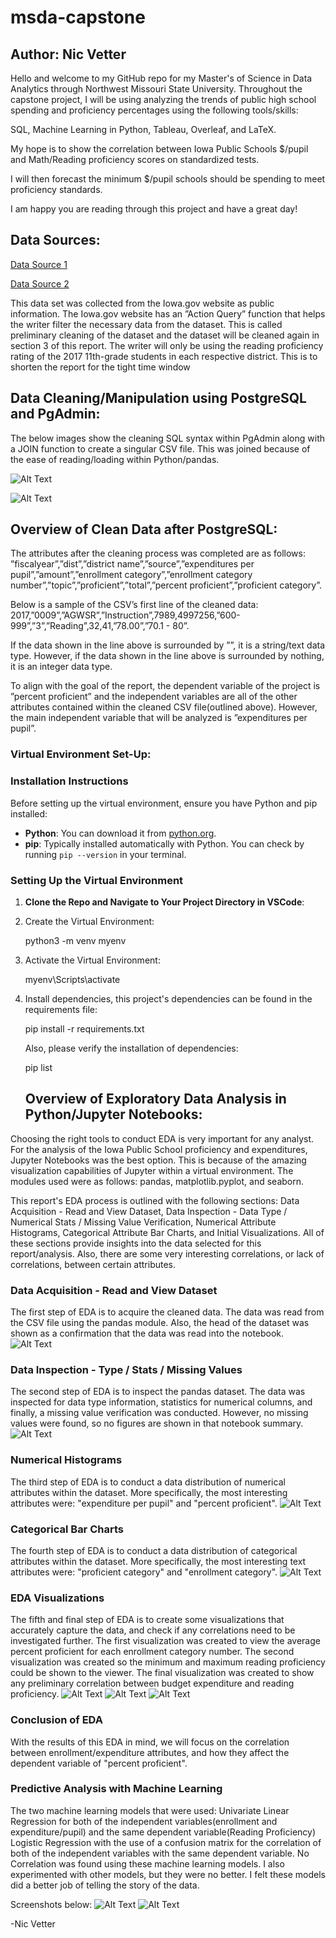 # msda-capstone
## Author: Nic Vetter

Hello and welcome to my GitHub repo for my Master's of Science in Data Analytics through Northwest Missouri State University. 
Throughout the capstone project, I will be using analyzing the trends of public high school spending and proficiency percentages using the following tools/skills:

SQL, Machine Learning in Python, Tableau, Overleaf, and LaTeX. 

My hope is to show the correlation between Iowa Public Schools $/pupil and Math/Reading proficiency scores on standardized tests. 

I will then forecast the minimum $/pupil schools should be spending to meet proficiency standards. 

I am happy you are reading through this project and have a great day!

## Data Sources:
[Data Source 1](https://data.iowa.gov/Primary-Secondary-Ed/Math-And-Reading-Proficiency-in-Iowa-by-School-Yea/f3h8-mnxi/about_data)

[Data Source 2](https://data.iowa.gov/School-Finance/Iowa-School-District-Expenditures-by-Fiscal-Year/uutu-bzs3/about_data)

This data set was collected from the Iowa.gov website as public information. The Iowa.gov website
has an ”Action Query” function that helps the writer filter the necessary data from the dataset. This
is called preliminary cleaning of the dataset and the dataset will be cleaned again in section 3 of this
report. The writer will only be using the reading proficiency rating of the 2017 11th-grade students in
each respective district. This is to shorten the report for the tight time window

## Data Cleaning/Manipulation using PostgreSQL and PgAdmin:

The below images show the cleaning SQL syntax within PgAdmin along with a JOIN function to create a singular CSV file.
This was joined because of the ease of reading/loading within Python/pandas. 

![Alt Text](clean1.png)

![Alt Text](clean2.png)

## Overview of Clean Data after PostgreSQL:

The attributes after the cleaning process was completed are as follows:
”fiscalyear”,”dist”,”district name”,”source”,”expenditures per pupil”,”amount”,”enrollment category”,”enrollment
category number”,”topic”,”proficient”,”total”,”percent proficient”,”proficient category”.

Below is a sample of the CSV’s first line of the cleaned data:
2017,”0009”,”AGWSR”,”Instruction”,7989,4997256,”600-999”,”3”,”Reading”,32,41,”78.00”,”70.1 - 80”.

If the data shown in the line above is surrounded by ””, it is a string/text data type. However, if
the data shown in the line above is surrounded by nothing, it is an integer data type.

To align with the goal of the report, the dependent variable of the project is ”percent proficient” and
the independent variables are all of the other attributes contained within the cleaned CSV file(outlined
above). However, the main independent variable that will be analyzed is ”expenditures per pupil”.

### Virtual Environment Set-Up:

### Installation Instructions

Before setting up the virtual environment, ensure you have Python and pip installed:

- **Python**: You can download it from [python.org](https://www.python.org/downloads/).
- **pip**: Typically installed automatically with Python. You can check by running `pip --version` in your terminal.

### Setting Up the Virtual Environment

1. **Clone the Repo and Navigate to Your Project Directory in VSCode**:
   
2. Create the Virtual Environment:
   
   python3 -m venv myenv
   
3. Activate the Virtual Environment:
   
   myenv\Scripts\activate
   
4. Install dependencies, this project's dependencies can be found in the requirements file:

   pip install -r requirements.txt

   Also, please verify the installation of dependencies:
   
   pip list

   ## Overview of Exploratory Data Analysis in Python/Jupyter Notebooks:
Choosing the right tools to conduct EDA is very important for any analyst. For the analysis of the Iowa Public School proficiency and expenditures, Jupyter Notebooks was the best option. This is because of the amazing visualization capabilities of Jupyter within a virtual environment. The modules used were as follows: pandas, matplotlib.pyplot, and seaborn.

This report's EDA process is outlined with the following sections: Data Acquisition - Read and View Dataset, Data Inspection - Data Type / Numerical Stats / Missing Value Verification, Numerical Attribute Histograms, Categorical Attribute Bar Charts,  and Initial Visualizations. All of these sections provide insights into the data selected for this report/analysis. Also, there are some very interesting correlations, or lack of correlations, between certain attributes. 

### Data Acquisition - Read and View Dataset
The first step of EDA is to acquire the cleaned data. The data was read from the CSV file using the pandas module. Also, the head of the dataset was shown as a confirmation that the data was read into the notebook.
![Alt Text](data_acq.png)
### Data Inspection - Type / Stats / Missing Values
The second step of EDA is to inspect the pandas dataset. The data was inspected for data type information, statistics for numerical columns, and finally, a missing value verification was conducted. However, no missing values were found, so no figures are shown in that notebook summary.
![Alt Text](data_inspect2.png)
### Numerical Histograms
The third step of EDA is to conduct a data distribution of numerical attributes within the dataset. More specifically, the most interesting attributes were: "expenditure per pupil" and "percent proficient".
![Alt Text](percent_proficient_hist.png)
### Categorical Bar Charts
The fourth step of EDA is to conduct a data distribution of categorical attributes within the dataset. More specifically, the most interesting text attributes were: "proficient category" and "enrollment category".
![Alt Text](enrollment_cat_bar.png)
### EDA Visualizations
The fifth and final step of EDA is to create some visualizations that accurately capture the data, and check if any correlations need to be investigated further. 
The first visualization was created to view the average percent proficient for each enrollment category number. 
The second visualization was created so the minimum and maximum reading proficiency could be shown to the viewer.
The final visualization was created to show any preliminary correlation between budget expenditure and reading proficiency.
![Alt Text](visual_top10.png)
![Alt Text](visual_proficient.png)
![Alt Text](visual_cor_scatter.png)
### Conclusion of EDA
With the results of this EDA in mind, we will focus on the correlation between enrollment/expenditure attributes, and how they affect the dependent variable of "percent proficient".
### Predictive Analysis with Machine Learning
The two machine learning models that were used:
Univariate Linear Regression for both of the independent variables(enrollment and expenditure/pupil) and the same dependent variable(Reading Proficiency)
Logistic Regression with the use of a confusion matrix for the correlation of both of the independent variables with the same dependent variable. 
No Correlation was found using these machine learning models. I also experimented with other models, but they were no better. I felt these models did a better job of telling the story of the data.

Screenshots below:
![Alt Text](linear_enroll.png)
![Alt Text](logistic_results.png)


-Nic Vetter
